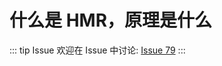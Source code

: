 # 什么是 HMR，原理是什么



::: tip Issue 
 欢迎在 Issue 中讨论: [Issue 79](https://github.com/shfshanyue/Daily-Question/issues/79) 
:::